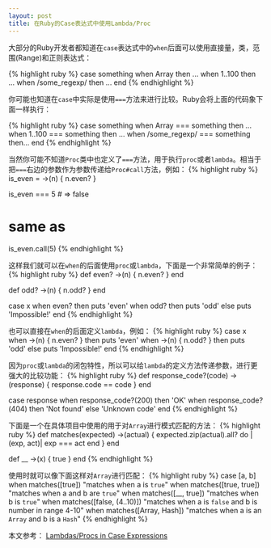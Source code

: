```yaml
---
layout: post
title: 在Ruby的Case表达式中使用Lambda/Proc
---
```


大部分的Ruby开发者都知道在`case`表达式中的`when`后面可以使用直接量，类，范围(Range)和正则表达式：

{% highlight ruby %}
case something
when Array then ...
when 1..100 then ...
when /some_regexp/ then ...
end
{% endhighlight %}

你可能也知道在`case`中实际是使用`===`方法来进行比较。Ruby会将上面的代码象下面一样执行：

{% highlight ruby %}
case something
when Array === something then ...
when 1..100 === something then ...
when /some_regexp/ === something then...
end
{% endhighlight %}

当然你可能不知道`Proc`类中也定义了`===`方法，用于执行`proc`或者`lambda`。相当于把`===`右边的参数作为参数传递给`Proc#call`方法，例如：
{% highlight ruby %}
is_even = ->(n) { n.even? }

is_even === 5 # => false

# same as
is_even.call(5)
{% endhighlight %}

这样我们就可以在`when`的后面使用`proc`或`lambda`，下面是一个非常简单的例子：
{% highlight ruby %}
def even?
  ->(n) { n.even? }
end

def odd?
  ->(n) { n.odd? }
end

case x
when even? then puts 'even'
when odd? then puts 'odd'
else puts 'Impossible!'
end
{% endhighlight %}

也可以直接在`when`的后面定义`lambda`，例如：
{% highlight ruby %}
case x
when ->(n) { n.even? } then puts 'even'
when ->(n) { n.odd? } then puts 'odd'
else puts 'Impossible!'
end
{% endhighlight %}

因为`proc`或`lambda`的闭包特性，所以可以给`lambda`的定义方法传递参数，进行更强大的比较功能：
{% highlight ruby %}
def response_code?(code)
  ->(response) { response.code == code }
end

case response
when response_code?(200) then 'OK'
when response_code?(404) then 'Not found'
else 'Unknown code'
end
{% endhighlight %}

下面是一个在具体项目中使用的用于对`Array`进行模式匹配的方法：
{% highlight ruby %}
def matches(expected)
  ->(actual) {
    expected.zip(actual).all? do |(exp, act)|
      exp === act
    end
  }
end

def __
  ->(x) { true }
end
{% endhighlight %}

使用时就可以像下面这样对`Array`进行匹配：
{% highlight ruby %}
case [a, b]
when matches([true])
 "matches when a is `true`"
when matches([true, true])
 "matches when a and b are `true`"
when matches([__, true])
 "matches when b is `true`"
when matches([false, (4..10)])
 "matches when a is `false` and b is number in range 4-10"
when matches([Array, Hash])
 "matches when a is an `Array` and b is a `Hash`"
{% endhighlight %}

本文参考：
[Lambdas/Procs in Case Expressions](http://batsov.com/articles/2013/09/24/lambdas-slash-procs-in-case-expressions/)
